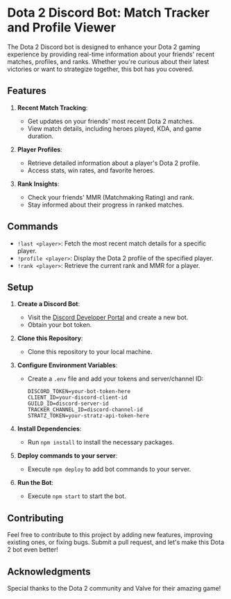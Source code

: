 # Dota 2 Discord Bot: Match Tracker and Profile Viewer

The Dota 2 Discord bot is designed to enhance your Dota 2 gaming experience by providing real-time information about your friends' recent matches, profiles, and ranks. Whether you're curious about their latest victories or want to strategize together, this bot has you covered.

## Features
1. **Recent Match Tracking**:
   - Get updates on your friends' most recent Dota 2 matches.
   - View match details, including heroes played, KDA, and game duration.

2. **Player Profiles**:
   - Retrieve detailed information about a player's Dota 2 profile.
   - Access stats, win rates, and favorite heroes.

3. **Rank Insights**:
   - Check your friends' MMR (Matchmaking Rating) and rank.
   - Stay informed about their progress in ranked matches.

## Commands
- `!last <player>`: Fetch the most recent match details for a specific player.
- `!profile <player>`: Display the Dota 2 profile of the specified player.
- `!rank <player>`: Retrieve the current rank and MMR for a player.

## Setup
1. **Create a Discord Bot**:
   - Visit the [Discord Developer Portal](https://discord.com/developers/docs/getting-started) and create a new bot.
   - Obtain your bot token.

2. **Clone this Repository**:
   - Clone this repository to your local machine.

3. **Configure Environment Variables**:
   - Create a `.env` file and add your tokens and server/channel ID:
     ```
     DISCORD_TOKEN=your-bot-token-here
     CLIENT_ID=your-discord-client-id
     GUILD_ID=discord-server-id
     TRACKER_CHANNEL_ID=discord-channel-id
     STRATZ_TOKEN=your-stratz-api-token-here
     ```

4. **Install Dependencies**:
   - Run `npm install` to install the necessary packages.

5. **Deploy commands to your server**:
   - Execute `npm deploy` to add bot commands to your server.

6. **Run the Bot**:
   - Execute `npm start` to start the bot.

## Contributing
Feel free to contribute to this project by adding new features, improving existing ones, or fixing bugs. Submit a pull request, and let's make this Dota 2 bot even better!

## Acknowledgments
Special thanks to the Dota 2 community and Valve for their amazing game!

